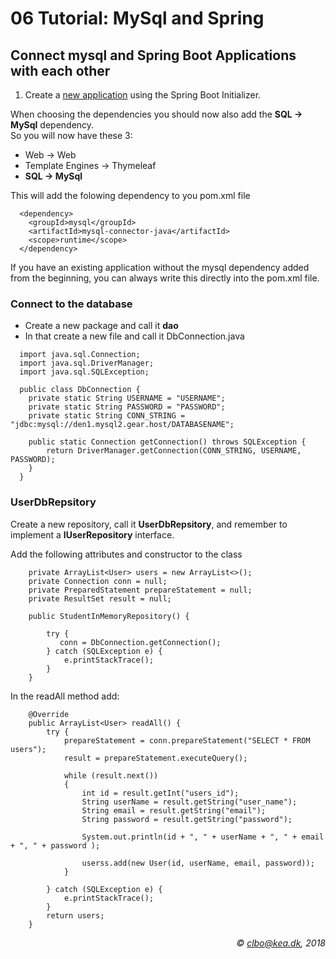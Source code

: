 # 06 Tutorial: MySql and Spring
## Connect mysql and Spring Boot Applications with each other

1. Create a [new application](https://github.com/Dat17i/03_hello_spring/blob/master/README.md) using the Spring Boot Initializer.

When choosing the dependencies you should now also add the **SQL -> MySql** dependency.    
So you will now have these 3: 
 
* Web -> Web
* Template Engines -> Thymeleaf
* **SQL -> MySql**
  

This will add the folowing dependency to you pom.xml file

````   
  <dependency>
	<groupId>mysql</groupId>
	<artifactId>mysql-connector-java</artifactId>
	<scope>runtime</scope>
  </dependency>
````
If you have an existing application without the mysql dependency added from the beginning, you can always write this directly into the pom.xml file. 

### Connect to the database
* Create a new package and call it **dao**
* In that create a new file and call it DbConnection.java

````     
  import java.sql.Connection;
  import java.sql.DriverManager;
  import java.sql.SQLException;
  
  public class DbConnection {
    private static String USERNAME = "USERNAME";
    private static String PASSWORD = "PASSWORD";
    private static String CONN_STRING = "jdbc:mysql://den1.mysql2.gear.host/DATABASENAME";

    public static Connection getConnection() throws SQLException {
        return DriverManager.getConnection(CONN_STRING, USERNAME, PASSWORD);
    }
  }
````    

### UserDbRepsitory
Create a new repository, call it **UserDbRepsitory**, and remember to implement a **IUserRepository** interface.

Add the following attributes and constructor to the class

````     
    private ArrayList<User> users = new ArrayList<>();
    private Connection conn = null;
    private PreparedStatement prepareStatement = null;
    private ResultSet result = null;
    
    public StudentInMemoryRepository() {

        try {
           conn = DbConnection.getConnection();
        } catch (SQLException e) {
            e.printStackTrace();
        }
    }
````    

In the readAll method add:

````     
    @Override
    public ArrayList<User> readAll() {
        try {
            prepareStatement = conn.prepareStatement("SELECT * FROM users");
            result = prepareStatement.executeQuery();

            while (result.next())
            {
                int id = result.getInt("users_id");
                String userName = result.getString("user_name");
                String email = result.getString("email");
                String password = result.getString("password");

                System.out.println(id + ", " + userName + ", " + email + ", " + password );

                userss.add(new User(id, userName, email, password));
            }

        } catch (SQLException e) {
            e.printStackTrace();
        }
        return users;
    }

````    

_<div align="right">&copy; clbo@kea.dk, 2018</div>_




